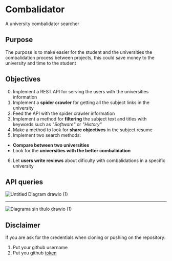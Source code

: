 # Combalidator
A university combalidator searcher

## Purpose
The purpose is to make easier for the student and the universities the combalidation process between projects, this could save money to the university and time to the student
## Objectives

0. Implement a REST API for serving the users with the universities information
1. Implement a **spider crawler** for getting all the subject links in the university
2. Feed the API with the spider crawler information
3. Implement a method for **filtering** the subject text and titles with keywords such as *"Software"* or *"History"*
4. Make a method to look for **share objectives** in the subject resume
5. Implement two search methods:
- **Compare between two universities**
- Look for the **universities with the better combalidation**
6. Let **users write reviews** about dificulty with combalidations in a specific university

## API queries

![Untitled Diagram drawio (1)](https://user-images.githubusercontent.com/35577277/182661845-44105598-022e-473b-904b-65ace6088623.png)
***
![Diagrama sin título drawio (1)](https://user-images.githubusercontent.com/35577277/182698735-39da7f4c-3177-46db-a6da-acab70838a5c.png)



## Disclaimer

If you are ask for the credentials when cloning or pushing on the repository:
1. Put your github username
2. Put you github [token](https://docs.github.com/en/authentication/keeping-your-account-and-data-secure/creating-a-personal-access-token)
